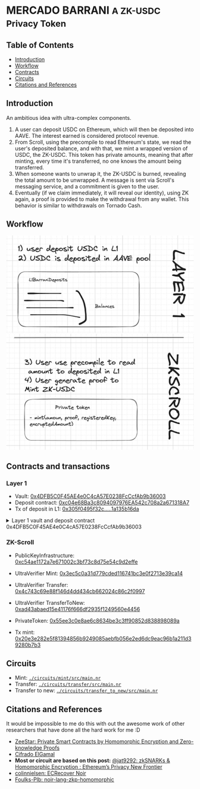 # MERCADO BARRANI <small>A ZK-USDC Privacy Token</small>


## Table of Contents

- [Introduction](#Introduction)
- [Workflow](#Workflow)
- [Contracts](#Contracts-and-transactions)
- [Circuits](#Circuits)
- [Citations and References](#Citations-and-References)

## Introduction

An ambitious idea with ultra-complex components.

1) A user can deposit USDC on Ethereum, which will then be deposited into AAVE. The interest earned is considered protocol revenue.
2) From Scroll, using the precompile to read Ethereum's state, we read the user's deposited balance, and with that, we mint a wrapped version of USDC, the ZK-USDC. This token has private amounts, meaning that after minting, every time it's transferred, no one knows the amount being transferred.
3) When someone wants to unwrap it, the ZK-USDC is burned, revealing the total amount to be unwrapped. A message is sent via Scroll's messaging service, and a commitment is given to the user.
4) Eventually (if we claim immediately, it will reveal our identity), using ZK again, a proof is provided to make the withdrawal from any wallet. This behavior is similar to withdrawals on Tornado Cash.

## Workflow

<img src="./step1.png" />

<img src="./step2.png" />

## Contracts and transactions

### Layer 1

- Vault: [0x4DFB5C0F45AE4e0C4cA57E0238FcCcfAb9b36003](https://sepolia.etherscan.io/address/0x4DFB5C0F45AE4e0C4cA57E0238FcCcfAb9b36003#code)
- Deposit contract: [0xc04e68Ba3c8094097976EA542c708a2a671318A7](https://sepolia.etherscan.io/address/0xc04e68Ba3c8094097976EA542c708a2a671318A7#code)
- Tx of deposit in L1: [0x305f0495f32c.....1a135b16da](https://sepolia.etherscan.io/tx/0x305f0495f32c6321ff98898c5d52738370b5764f77aab521537a261a135b16da)

<details>

<summary>Layer 1 vault and deposit contract 0x4DFB5C0F45AE4e0C4cA57E0238FcCcfAb9b36003</summary>

Deployed with command:
```sh
forge script script/Layer1.s.sol --rpc-url=https://eth-sepolia.public.blastapi.io --verify --private-key=0x... --etherscan-api-key=...
[⠊] Compiling...
No files changed, compilation skipped
Script ran successfully.

== Return ==
vault: contract Vault 0x4DFB5C0F45AE4e0C4cA57E0238FcCcfAb9b36003

## Setting up 1 EVM.

==========================

Chain 11155111

Estimated gas price: 7.003102858 gwei

Estimated total gas used for script: 777896

Estimated amount required: 0.005447685700826768 ETH

==========================

##### sepolia
✅  [Success]Hash: 0xf4c0e86dc5483fa0fbaa09b46c4708e11d86e03be2c7b1ccb9c026bb88f8353d
Contract Address: 0x4DFB5C0F45AE4e0C4cA57E0238FcCcfAb9b36003
Block: 6431154
Paid: 0.00244380533625144 ETH (598640 gas * 4.082262021 gwei)

✅ Sequence #1 on sepolia | Total Paid: 0.00244380533625144 ETH (598640 gas * avg 4.082262021 gwei)
...
Submitting verification for [src/Layer1/Vault.sol:Vault] 0x4DFB5C0F45AE4e0C4cA57E0238FcCcfAb9b36003.
Submitted contract for verification:
        Response: `OK`
```

</details>

</summary>

### ZK-Scroll

- PublicKeyInfrastructure: [0xc54ae1172a7e671002c3bf73c8d75e54c9d2effe](https://sepolia.scrollscan.com/address/0xc54ae1172a7e671002c3bf73c8d75e54c9d2effe)
- UltraVerifier Mint: [0x3ec5c0a31d779cded116741bc3e0f2713e39ca14](https://sepolia.scrollscan.com/address/0x3ec5c0a31d779cded116741bc3e0f2713e39ca14)
- UltraVerifier Transfer: [0x4c743c69e88f146d4dd434cb662024c86c2f0997](https://sepolia.scrollscan.com/address/0x4c743c69e88f146d4dd434cb662024c86c2f0997)
- UltraVerifier TransferToNew: [0xad43abaed15e41176f666df2935f1249560e4456](https://sepolia.scrollscan.com/address/0xad43abaed15e41176f666df2935f1249560e4456)
- PrivateToken: [0x55ee3c0e8ae6c8634be3c3ff90852d838898089a](https://sepolia.scrollscan.com/address/0x55ee3c0e8ae6c8634be3c3ff90852d838898089a)

- Tx mint: [0x20e3e282e5f81394856b9249085aebfb056e2ed6dc9eac96b1a211d39280b7b3](https://sepolia.scrollscan.com/tx/0x20e3e282e5f81394856b9249085aebfb056e2ed6dc9eac96b1a211d39280b7b3)

## Circuits

- Mint: [`./circuits/mint/src/main.nr`](https://github.com/eugenioclrc/MercadoBarrani/blob/main/circuits/mint/src/main.nr)
- Transfer: [`./circuits/transfer/src/main.nr`](https://github.com/eugenioclrc/MercadoBarrani/blob/main/circuits/transfer/src/main.nr)
- Transfer to new: [`./circuits/transfer_to_new/src/main.nr`](https://github.com/eugenioclrc/MercadoBarrani/blob/main/circuits/transfer_to_new/src/main.nr)

## Citations and References

It would be impossible to me do this with out the awesome work of other researchers that have done all the hard work for me :D

- [ZeeStar: Private Smart Contracts by Homomorphic Encryption and Zero-knowledge Proofs](https://files.sri.inf.ethz.ch/website/papers/sp22-zeestar.pdf)
- [Cifrado ElGamal](https://es.wikipedia.org/wiki/Cifrado_ElGamal)
- **Most or circuit are based on this post:** [@jat9292: zkSNARKs & Homomorphic Encryption : Ethereum’s Privacy New Frontier](https://medium.com/@jat9292/zksnarks-homomorphic-encryption-ethereums-privacy-new-frontier-b30357236a7a)
- [colinnielsen: ECRecover Noir](https://github.com/colinnielsen/ecrecover-noir/tree/main)
- [Foulks-Plb: noir-lang-zkp-homomorphic](https://github.com/Foulks-Plb/noir-lang-zkp-homomorphic/tree/main)
